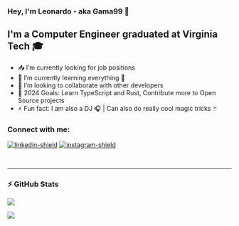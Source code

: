 ### Hey, I'm Leonardo - aka Gama99 👋 

## I'm a Computer Engineer graduated at Virginia Tech 🎓

- 📥 I’m currently looking for job positions
- 🌱 I’m currently learning everything 🤣
- 👯 I’m looking to collaborate with other developers
- 🥅 2024 Goals: Learn TypeScript and Rust, Contribute more to Open Source projects
- ⚡ Fun fact: I am also a DJ 🎧 | Can also do really cool magic tricks 🃏

### Connect with me:

[![linkedin-shield]][linkedin]
[![instagram-shield]][instagram]

<br />

---

### :zap: GitHub Stats

![](https://github-readme-stats-gama99.vercel.app/api?username=Gama99&count_private=true&include_all_commits&show_icons=true&show_owner&theme=dracula)

![](https://github-readme-stats-gama99.vercel.app/api/top-langs/?username=Gama99&langs_count=5&theme=dracula&exclude_repo=github-readme-stats)


<!-- Links -->

[twitter]: https://twitter.com/codeSTACKr
[instagram]: https://www.instagram.com/leo_apollaro/
[linkedin]: https://www.linkedin.com/in/apollogama/
[linkedin-shield]: https://img.shields.io/badge/-linkedin-0078B6?logo=linkedin&logoColor=white&style=for-the-badge
[instagram-shield]: https://img.shields.io/badge/Instagram-E4405F?style=for-the-badge&logo=instagram&logoColor=white
